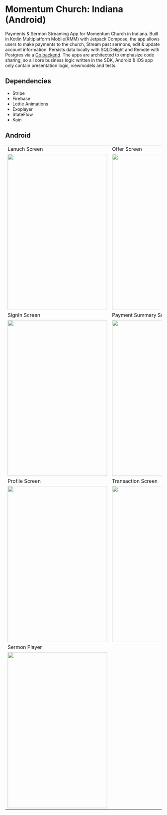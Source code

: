 # Momentum Church: Indiana (Android) 
Payments & Sermon Streaming App for Momentum Church in Indiana. Built in Kotlin Multiplatform Mobile(KMM) with Jetpack Compose, the app allows users to make payments to the church, Stream past sermons, edit & update account information. Persists data locally with SQLDelight and Remote with Postgres via a [Go backend](https://github.com/MwaiBanda/Momentum-Server). The apps are architected to emphasize code sharing, so all core business logic written in the SDK, Android & iOS app only contain presentation logic, viewmodels and tests.

## Dependencies
- Stripe
- Firebase
- Lottie Animations
- Exoplayer
- StateFlow
- Koin

## Android
<table>
  <tr>
     <td>Lanuch Screen</td>
     <td>Offer Screen</td>
     <td>SignUp Screen</td>
  </tr>
  <tr>
    <td><img src="https://user-images.githubusercontent.com/49708426/184928071-8b19f8dc-50fb-4fd1-a73a-85c4524ac48d.png" width=320 height=500></td>
    <td><img src="https://user-images.githubusercontent.com/49708426/184928269-a852ba26-1935-4507-9535-d91305f093a9.png" width=320 height=500</td>
    <td><img src="https://user-images.githubusercontent.com/49708426/184928835-50e451e0-f979-472a-938d-9d478999596d.png" width=320 height=500</td>
  </tr>
  <tr>
    <td>SignIn Screen</td>
    <td>Payment Summary Screen</td>
    <td>Stripe</td>
  </tr>
  <tr>
    <td><img src="https://user-images.githubusercontent.com/49708426/184929199-25d43aea-8a43-46e9-8551-4068868bc482.png" width=320 height=500></td>
    <td><img src="https://user-images.githubusercontent.com/49708426/184930835-8795c25a-99ee-4220-aea8-35af0c1536f3.png" width=320 height=500</td>
    <td><img src="https://user-images.githubusercontent.com/49708426/184931160-73b50904-bb03-4f13-9149-58295bd38b07.png" width=320 height=500</td>
  </tr>
   <tr>
    <td>Profile Screen</td>
    <td>Transaction Screen</td>
    <td>Sermons</td>
  </tr>
  <tr>
    <td><img src="https://user-images.githubusercontent.com/49708426/184931476-4b6388a7-59cc-4c4c-b241-8f310eb60dcf.png" width=320 height=500></td>
    <td> <img src="https://user-images.githubusercontent.com/49708426/184932926-3a666cc4-76d5-4674-a3ff-67bbd2d7d152.png" width=320 height=500></td>
    <td><img src="https://user-images.githubusercontent.com/49708426/192076658-97b8e06d-35ef-41d6-8e23-1fd6029651dc.png" width=320 height=500></td>
  </tr>
   <tr>
    <td>Sermon Player</td>
    <td></td>
    <td></td>
  </tr>
  <tr>
    <td><img src="https://user-images.githubusercontent.com/49708426/192076727-1cf65bb1-09db-4c53-a0e6-bfdf657b3b77.png" width=320 height=500></td>
    <td></td>
    <td></td>
  </tr>
</table>

